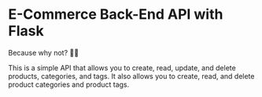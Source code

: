 # E-Commerce Back-End API with Flask

Because why not? 🤷‍♀️

This is a simple API that allows you to create, read, update, and delete products, categories, and tags. It also allows you to create, read, and delete product categories and product tags.